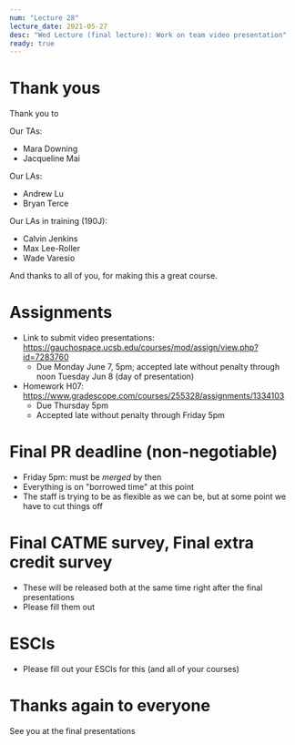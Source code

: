 ```yaml
---
num: "Lecture 28"
lecture_date: 2021-05-27
desc: "Wed Lecture (final lecture): Work on team video presentation"
ready: true
---
```


# Thank yous

Thank you to 

Our TAs:

- Mara Downing
- Jacqueline Mai

Our LAs:

- Andrew Lu
- Bryan Terce

Our LAs in training (190J):
- Calvin Jenkins
- Max Lee-Roller
- Wade Varesio

And thanks to all of you, for making this a great course.

# Assignments

* Link to submit video presentations: <https://gauchospace.ucsb.edu/courses/mod/assign/view.php?id=7283760>
  - Due Monday June 7, 5pm; accepted late without penalty through noon Tuesday Jun 8 (day of presentation)
* Homework H07: <https://www.gradescope.com/courses/255328/assignments/1334103>
  - Due Thursday 5pm
  - Accepted late without penalty through Friday 5pm

# Final PR deadline (non-negotiable)

- Friday 5pm: must be *merged* by then
- Everything is on "borrowed time" at this point
- The staff is trying to be as flexible as we can be, but at some point we have to cut things off

# Final CATME survey, Final extra credit survey

* These will be released both at the same time right after the final presentations
* Please fill them out

# ESCIs

* Please fill out your ESCIs for this (and all of your courses)

# Thanks again to everyone

See you at the final presentations


